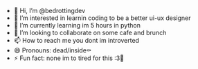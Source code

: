 - 👋 Hi, I’m @bedrottingdev
- 👀 I’m interested in learnin coding to be a better ui-ux designer 
- 🌱 I’m currently learning im 5 hours in python
- 💞️ I’m looking to collaborate on some cafe and brunch 
- 📫 How to reach me you dont im introverted 
- 😄 Pronouns: dead/inside⚰️
- ⚡ Fun fact: none im to tired for this :3🎀

<!---
bedrottingdev/bedrottingdev is a ✨ special ✨ repository because its `README.md` (this file) appears on your GitHub profile.
You can click the Preview link to take a look at your changes.
--->
